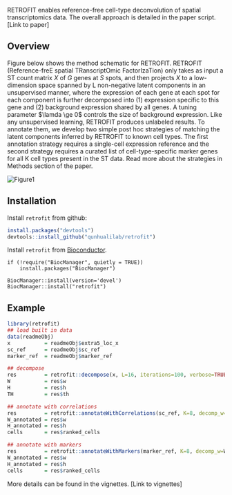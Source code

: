 RETROFIT enables reference-free cell-type deconvolution of spatial transcriptomics data. The overall approach is detailed in the paper script. [Link to paper]

## Overview

Figure below shows the method schematic for RETROFIT. RETROFIT (Reference-freE spatial TRanscriptOmic FactorIzaTion) only takes as input a ST count matrix $X$ of $G$ genes at $S$ spots, and then projects $X$ to a low-dimension space spanned by L non-negative latent components in an unsupervised manner, where the expression of each gene at each spot for each component is further decomposed into (1) expression specific to this gene and (2) background expression shared by all genes. A tuning parameter $\lamda \ge 0$ controls the size of background expression. Like any unsupervised learning, RETROFIT produces unlabeled results. To annotate them, we develop two simple post hoc strategies of matching the latent components inferred by RETROFIT to known cell types. The first annotation strategy requires a single-cell expression reference and the second strategy requires a curated list of cell-type-specific marker genes for all K cell types present in the ST data. Read more about the strategies in Methods section of the paper.

![Figure1](https://user-images.githubusercontent.com/90921267/209952993-4a4a5e49-9638-4dee-acdc-ce6a1f18d870.png)

## Installation

Install `retrofit` from github:

``` r
install.packages("devtools") 
devtools::install_github("qunhualilab/retrofit")
```
Install `retrofit` from [Bioconductor](https://bioconductor.org/packages/devel/bioc/html/retrofit.html).

```{r}
if (!require("BiocManager", quietly = TRUE))
    install.packages("BiocManager")

BiocManager::install(version='devel')
BiocManager::install("retrofit")
```

## Example

``` r
library(retrofit)
## load built in data
data(readmeObj)
x           = readmeObj$extra5_loc_x
sc_ref      = readmeObj$sc_ref
marker_ref  = readmeObj$marker_ref

## decompose 
res         = retrofit::decompose(x, L=16, iterations=100, verbose=TRUE)
W           = res$w
H           = res$h
TH          = res$th

## annotate with correlations
res         = retrofit::annotateWithCorrelations(sc_ref, K=8, decomp_w=W, decomp_h=H)
W_annotated = res$w
H_annotated = res$h
cells       = res$ranked_cells

## annotate with markers
res         = retrofit::annotateWithMarkers(marker_ref, K=8, decomp_w=W, decomp_h=H)
W_annotated = res$w
H_annotated = res$h
cells       = res$ranked_cells	  
```

More details can be found in the vignettes.
[Link to vignettes]
 
